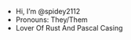 - Hi, I’m @spidey2112
- Pronouns: They/Them 
- Lover Of Rust And Pascal Casing

<!---
spidey2112/spidey2112 is a ✨ special ✨ repository because its `README.md` (this file) appears on your GitHub profile.
You can click the Preview link to take a look at your changes.
--->

